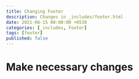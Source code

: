 ```yaml
---
title: Changing Footer
description: Changes in _includes/footer.html
date: 2021-06-15 00:00:00 +0530
categories: [_includes, Footer]
tags: [footer]
published: false
---
```


# Make necessary changes
